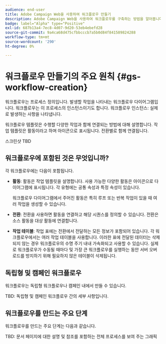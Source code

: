 ```yaml
---
audience: end-user
title: Adobe Campaign Web을 사용하여 워크플로우 만들기
description: Adobe Campaign Web을 사용하여 워크플로우를 구축하는 방법을 알아봅니다
badge: label="Alpha" type="Positive"
exl-id: 687b13a4-7ec8-4d07-9d20-53eb4ebefd28
source-git-commit: 9a4ca68d475cfbbcccb7a5b0d84f841589824288
workflow-type: tm+mt
source-wordcount: '290'
ht-degree: 0%

---
```



# 워크플로우 만들기의 주요 원칙 {#gs-workflow-creation}

워크플로우는 프로세스 정의입니다. 발생할 작업을 나타내는 워크플로우 다이어그램입니다. 워크플로우는 이 프로세스의 인스턴스이기도 합니다. 워크플로우 인스턴스: 실제로 발생하는 사항을 나타냅니다.

워크플로우 템플릿은 수행할 다양한 작업과 함께 연결되는 방법에 대해 설명합니다. 작업 템플릿은 활동이라고 하며 아이콘으로 표시됩니다. 전환별로 함께 연결됩니다.

스크린샷 TBD

## 워크플로우에 포함된 것은 무엇입니까?

각 워크플로우에는 다음이 포함됩니다.

* **활동**: 활동은 작업 템플릿을 설명합니다. 사용 가능한 다양한 활동은 아이콘으로 다이어그램에 표시됩니다. 각 유형에는 공통 속성과 특정 속성이 있습니다.

   워크플로우 다이어그램에서 주어진 활동은 특히 루프 또는 반복 작업이 있을 때 여러 작업을 생성할 수 있습니다.

* **전환**: 전환을 사용하면 활동을 연결하고 해당 시퀀스를 정의할 수 있습니다. 전환은 소스 활동을 대상 활동에 연결합니다.

* **작업 테이블**: 작업 표에는 전환에서 전달하는 모든 정보가 포함되어 있습니다. 각 워크플로우에서는 여러 작업 테이블을 사용합니다. 이러한 표에 전달된 데이터는 삭제되지 않는 경우 워크플로우의 수명 주기 내내 가속화되고 사용할 수 있습니다. 실제로 워크플로우가 수동될 때마다 및 가장 큰 워크플로우를 실행하는 동안 서버 오버로드를 방지하기 위해 필요하지 않은 테이블이 삭제됩니다.

## 독립형 및 캠페인 워크플로우

워크플로우는 독립형 워크플로우나 캠페인 내에서 만들 수 있습니다.

TBD: 독립형 및 캠페인 워크플로우 간의 세부 사항입니다.

## 워크플로우를 만드는 주요 단계

워크플로우를 만드는 주요 단계는 다음과 같습니다.

TBD: 문서 페이지에 대한 설명 및 참조를 포함하는 전체 프로세스를 보여 주는 그래픽